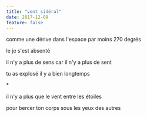 ```yaml
---
title: "vent sidéral"
date: 2017-12-09
feature: false
---
```


comme une dérive dans l'espace
par moins 270 degrés

le je s'est absenté

il n'y a plus de sens
car il n'y a plus de sent

tu as explosé il y a bien longtemps

\*

il n'y a plus que le vent
entre les étoiles

pour bercer ton corps
sous les yeux des autres
